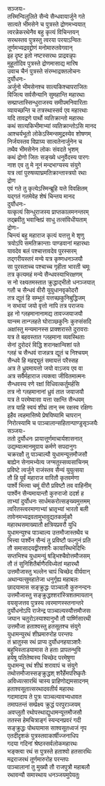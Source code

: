 सञ्जयः-  
तस्मिन्विलुलिते सैन्ये सैन्धवायार्जुने गते  
सात्वते भीमसेने च पुत्रस्ते द्रोणमभ्ययात्  
त्वरन्नेकरथेनैव बहु कृत्यं विचिन्तयन्  
सरथस्तव पुत्रस्तु त्वरया परयाऽन्वितः  
तूर्णमभ्यद्रवद्द्रोणं मनोमारुतवेगवान्  
इह दृष्ट इतो नष्टस्सरथः प्राद्रवन्नृपः  
मुहूर्तादिव पुत्रस्ते द्रोणमासाद्य मारिष  
उवाच चैनं पुत्रस्ते संरम्भाद्रक्तलोचनः  
दुर्योधनः-  
अर्जुनो भीमसेनश्च सात्यकिश्चापराजितः  
विजित्य सर्वसैन्यानि सुमहान्ति महारथाः  
सम्प्राप्तास्सिन्धुराजस्य समीपमनिवारिताः  
व्यायच्छन्ति च तत्रस्थास्सर्व एव महारथाः  
यदि तावद्रणे पार्थो व्यतिक्रान्तो महारथः  
कथं सात्यकिभीमाभ्यां व्यतिक्रान्तोऽसि मानद  
आश्चर्यभूतो लोकेऽस्मिन्समुद्रस्येव शोषणम्  
निर्जयस्तव विप्राग्र्य सात्वतेनार्जुनेन च  
तथैव भीमसेनेन लोकः संवदते भृशम्  
कथं द्रोणो जितः सङ्ख्ये धनुर्वेदस्य पारगः  
नाश एव तु मे नूनं मन्दभाग्यस्य संयुगे  
यत्र त्वां पुरुषव्याघ्रमतिक्रान्तास्त्रयो रथाः  
द्रोण   
एवं गते तु कृत्येऽस्मिन्ब्रूहि यत्ते विवक्षितम्  
यद्गतं गतमेवेह शेषं चिन्तय मानद  
दुर्योधनः-   
यत्कृत्यं सिन्धुराजस्य प्राप्तकालमनन्तरम्  
तद्ब्रवीतु भवान्क्षिप्रं साधु तत्संविधीयताम्  
द्रोणः-   
चिन्त्यं बहु महाराज कृत्यं यत्तत्तु मे शृणु  
त्रयोऽपि समतिक्रान्ताः पाण्डवानां महारथाः  
यावदेव बलं पश्चात्तावदेव पुरस्सरम्  
तद्गरीयस्तरं मन्ये यत्र कृष्णधनञ्जयौ  
सा पुरस्ताच्च पश्चाच्च गृहीता भारती चमूः  
तत्र कृत्यमहं मन्ये सैन्धवस्याभिरक्षणम्  
स नो रक्ष्यतमस्तात क्रुद्धाद्भीतो धनञ्जयात्  
गतौ च सैन्धवं वीरौ युयुधानवृकोदरौ  
तत्र द्यूतं हि सम्भूतं यत्तच्छकुनिबुद्धिजम्  
न सभायां जयो वृत्तो नापि तत्र पराजयः  
इह नो ग्लहमानानामद्य तावज्जयाजयौ  
यान्स्म तान्ग्लहते घोराञ्छकुनिः कुरुसंसदि  
अक्षांस्तु मन्यमानस्स प्राक्शरास्ते दुरावराः  
यत्र ते बहवस्तात ग्लहमाना व्यवस्थिताः  
सेनां दुरोदरं विद्धि शरानक्षान्विशां पते  
ग्लहं च सैन्धवं राजन्नत्र द्यूतं च निश्चयम्  
सैन्धवे हि महद्द्यूतं समायत्तं परैस्सह  
अत्र ते ध्रुवमायत्तो जयो वाऽजय एव वा  
अत्र सर्वैर्महाराज त्यक्त्वा जीवितमात्मनः  
सैन्धवस्य रणे रक्षां विधिवत्कर्तुमर्हसि  
तत्र नो ग्लहमानानां ध्रुवं तात जयाजयौ  
यत्र ते परमेष्वासा यत्ता रक्षन्ति सैन्धवम्  
तत्र याहि स्वयं शीघ्रं तान् स्म रक्षस्व रक्षिणः  
इहैव त्वहमासिष्ये प्रेषयिष्यामि चापरान्  
निरोत्स्यामि च पाञ्चालान्सहितान्पाण्डुसृञ्जयैः  
सञ्जयः-  
ततो दुर्योधनः प्रायात्तूर्णमाचार्यशासनात्  
उद्यम्यात्मानमुग्राय कर्मणे सपदानुगः  
चक्ररक्षौ तु पाञ्चाल्यौ युधामन्यूत्तमौजसौ  
बाह्येन सेनामभ्येत्य जग्मतुस्सव्यसाचिनम्  
प्रविष्टे त्वर्जुने राजंस्तव सैन्यं युयुत्सया  
तौ हि पूर्वं महाराज वारितौ कृतवर्मणा  
पार्श्वे भित्त्वा चमूं वीरौ प्रविष्टौ तव वाहिनीम्  
पार्श्वेन सैन्यमायान्तौ कुरुराजो ददर्श ह  
ताभ्यां दुर्योधनः सार्धमकरोत्सङ्ख्यमुत्तमम्  
त्वरितस्त्वरमाणाभ्यां भ्रातृभ्यां भारतो बली  
तावेनमभ्यद्रवतामुभावुद्यतकार्मुकौ  
महारथसमाख्यातौ क्षत्रियप्रवरौ युधि  
युधामन्युश्च पाञ्चाल्य उत्तमौजास्तथैव च  
भित्त्वा पार्श्वेन सैन्यं तु प्रविष्टौ फल्गुनं प्रति  
तौ समासादयद्वीरश्शरैः कायास्थिभेदिभिः  
सप्तभिश्च युधामन्युं षड्भिश्चैवोत्तमौजसम्  
तौ तं सुनिशितैर्बाणैरविध्येतां महारथौ  
उत्तमौजास्तु भल्लेन चापं चिच्छेद वीर्यवान्  
अथान्यत्सुमहातेजा धनुर्गृह्य महाबलः  
छादयामास सङ्क्रुद्धः पाञ्चालौ कुरुनन्दनः  
उत्तमौजास्तु सङ्क्रुद्धश्शरांस्त्रिशतमायतान्  
वयसृजत्तव पुत्रस्य त्वरमाणस्स्तनान्तरे  
दुर्योधनोऽपि राजेन्द्र पाञ्चाल्यस्यौत्तमौजसः  
जघान चतुरोऽस्याश्वानुभौ तौ पार्ष्णिसारथी  
उत्तमौजा हताश्वस्तु हतसूतश्च संयुगे  
युधामन्युरथं शीघ्रमारुरोह परन्तपः  
तं भ्रातुस्स रथं प्राप्य दुर्योधनहयाञ्शरैः  
बहुभिस्ताडयामास ते हताः प्रापतन्भुवि  
हयेषु पतितेष्वस्य चिच्छेद परमेषुणा  
युधामन्यू रथं शीघ्रं शरावापं च संयुगे  
तथोत्तमौजास्सङ्क्रुद्धश् शरैर्हेमपरिष्कृतैः  
अविध्यत्सारथिं चास्य प्राहिणोद्यमसादनम्  
हताश्वसूतात्सरथादवतीर्य महारथः  
गदामादाय ते पुत्रः पाञ्चल्यावभ्यधावत  
तमापतन्तं सम्प्रेक्ष्य क्रुद्धं परपुरञ्जयम्  
अवप्लुतौ रथोपस्थाद्युधामन्यूत्तमौजसौ  
ततस्स हेमचित्राङ्गं स्यन्दनप्रवरं गदी  
सङ्क्रुद्धः पोथयामास साश्वसूतध्वजं नृप  
एतदीदृशकं पुत्रस्तवाकार्षीज्जनाधिप  
गदया गदिनां श्रेष्ठस्सर्वलोकमहारथः  
भङ्क्त्वा रथं स पुत्रस्ते हताश्वो हतसारथिः  
मद्रराजरथं तूर्णमारुरोह परन्तपः  
पाञ्चालानां तु मुख्यौ तौ राजपुत्रौ महाबलौ  
रथावन्यौ समास्थाय धनञ्जयमुपेयतुः  
